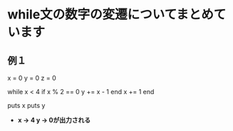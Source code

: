 # while文の数字の変遷についてまとめています

## 例１
x = 0
y = 0
z = 0

while x < 4
  if x % 2 == 0
    y += x - 1
  end
  x += 1
end

puts x
puts y

- **x → 4 y → 0が出力される**
